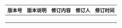 | 版本号 | 版本说明 | 修订内容 | 修订人 | 修订时间 |
| :--- | :--- | :--- | :--- | :--- |
|   |  |  |  |  |
|   |  |  |  |  |
|   |  |  |  |  |
|   |  |  |  |  |
